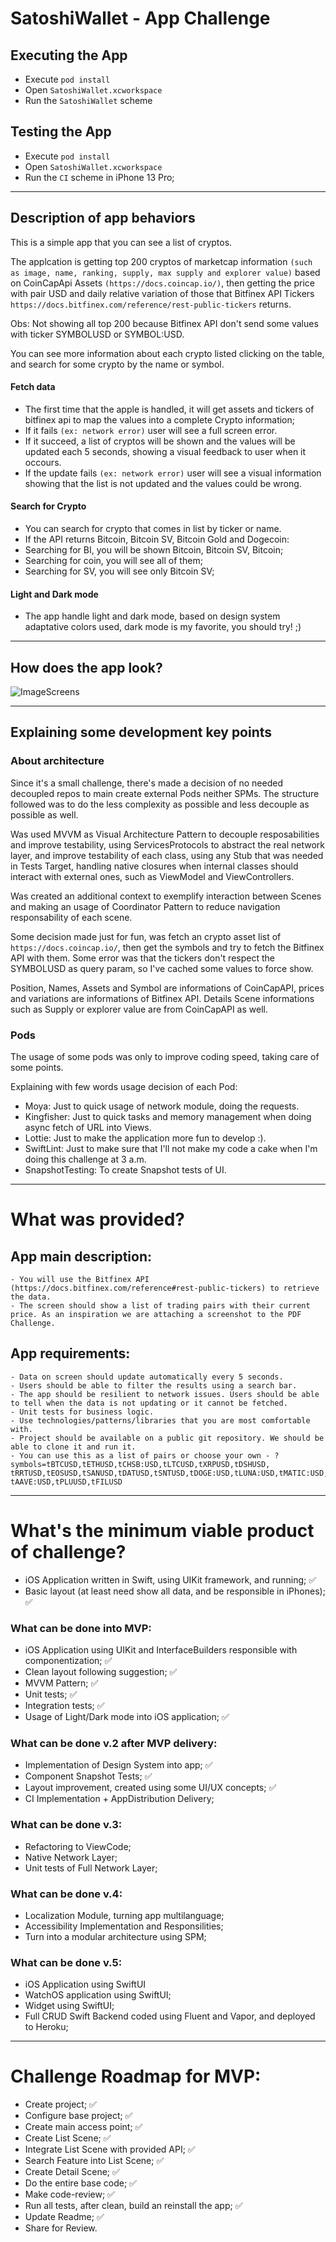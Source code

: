 # SatoshiWallet - App Challenge

## Executing the App
- Execute `pod install`
- Open `SatoshiWallet.xcworkspace` 
- Run the `SatoshiWallet` scheme 

## Testing the App
- Execute `pod install`
- Open `SatoshiWallet.xcworkspace` 
- Run the `CI` scheme in iPhone 13 Pro;

- - - 

## Description of app behaviors
This is a simple app that you can see a list of cryptos.

The applcation is getting top 200 cryptos of marketcap information `(such as image, name, ranking, supply, max supply and explorer value)` based on CoinCapApi Assets `(https://docs.coincap.io/)`, then getting the price with pair USD and daily relative variation of those that Bitfinex API Tickers `https://docs.bitfinex.com/reference/rest-public-tickers` returns.

Obs: Not showing all top 200 because Bitfinex API don't send some values with ticker SYMBOLUSD or SYMBOL:USD.

You can see more information about each crypto listed clicking on the table, and search for some crypto by the name or symbol.

#### Fetch data

- The first time that the apple is handled, it will get assets and tickers of bitfinex api to map the values into a complete Crypto information;
- If it fails `(ex: network error)` user will see a full screen error.
- If it succeed, a list of cryptos will be shown and the values will be updated each 5 seconds, showing a visual feedback to user when it occours.
- If the update fails `(ex: network error)` user will see a visual information showing that the list is not updated and the values could be wrong.

#### Search for Crypto

- You can search for crypto that comes in list by ticker or name.
- If the API returns Bitcoin, Bitcoin SV, Bitcoin Gold and Dogecoin:
- Searching for BI, you will be shown Bitcoin, Bitcoin SV, Bitcoin;
- Searching for coin, you will see all of them;
- Searching for SV, you will see only Bitcoin SV;

#### Light and Dark mode

- The app handle light and dark mode, based on design system adaptative colors used, dark mode is my favorite, you should try! ;) 

- - - 

## How does the app look?

![ImageScreens](https://user-images.githubusercontent.com/28540263/190286052-ed6e6706-4209-409a-9faa-6edce2d22bbc.png)

- - - 

## Explaining some development key points

### About architecture
Since it's a small challenge, there's made a decision of no needed decoupled repos to main create external Pods neither SPMs.
The structure followed was to do the less complexity as possible and less decouple as possible as well.

Was used MVVM as Visual Architecture Pattern to decouple resposabilities and improve testability, using ServicesProtocols to abstract the real network layer, and improve testability of each class, using any Stub that was needed in Tests Target, handling native closures when internal classes should interact with external ones, such as ViewModel and ViewControllers.

Was created an additional context to exemplify interaction between Scenes and making an usage of Coordinator Pattern to reduce navigation responsability of each scene.

Some decision made just for fun, was fetch an crypto asset list of `https://docs.coincap.io/`, then get the symbols and try to fetch the Bitfinex API with them. Some error was that the tickers don't respect the SYMBOLUSD as query param, so I've cached some values to force show.

Position, Names, Assets and Symbol are informations of CoinCapAPI, prices and variations are informations of Bitfinex API.
Details Scene informations such as Supply or explorer value are from CoinCapAPI as well.

### Pods
The usage of some pods was only to improve coding speed, taking care of some points.

Explaining with few words usage decision of each Pod:

- Moya: Just to quick usage of network module, doing the requests.
- Kingfisher: Just to quick tasks and memory management when doing async fetch of URL into Views.
- Lottie: Just to make the application more fun to develop :).
- SwiftLint: Just to make sure that I'll not make my code a cake when I'm doing this challenge at 3 a.m.
- SnapshotTesting: To create Snapshot tests of UI.

- - - 

# What was provided?
## App main description: 
    - You will use the Bitfinex API (https://docs.bitfinex.com/reference#rest-public-tickers) to retrieve the data. 
    - The screen should show a list of trading pairs with their current price. As an inspiration we are attaching a screenshot to the PDF Challenge.
   
## App requirements:
    - Data on screen should update automatically every 5 seconds.
    - Users should be able to filter the results using a search bar.
    - The app should be resilient to network issues. Users should be able to tell when the data is not updating or it cannot be fetched.
    - Unit tests for business logic.
    - Use technologies/patterns/libraries that you are most comfortable with.
    - Project should be available on a public git repository. We should be able to clone it and run it.
    - You can use this as a list of pairs or choose your own - ?symbols=tBTCUSD,tETHUSD,tCHSB:USD,tLTCUSD,tXRPUSD,tDSHUSD, tRRTUSD,tEOSUSD,tSANUSD,tDATUSD,tSNTUSD,tDOGE:USD,tLUNA:USD,tMATIC:USD,tNEXO:USD,tOCEAN:USD,tBEST:USD, tAAVE:USD,tPLUUSD,tFILUSD

- - - 

# What's the minimum viable product of challenge?
 - iOS Application written in Swift, using UIKit framework, and running; ✅
 - Basic layout (at least need show all data, and be responsible in iPhones); ✅

### What can be done into MVP:
  - iOS Application using UIKit and InterfaceBuilders responsible with componentization; ✅
  - Clean layout following suggestion; ✅
  - MVVM Pattern; ✅
  - Unit tests; ✅
  - Integration tests; ✅
  - Usage of Light/Dark mode into iOS application; ✅
  
### What can be done v.2 after MVP delivery:
  - Implementation of Design System into app; ✅
  - Component Snapshot Tests; ✅
  - Layout improvement, created using some UI/UX concepts; ✅
  - CI Implementation + AppDistribution Delivery;
  
### What can be done v.3:
  - Refactoring to ViewCode;
  - Native Network Layer;
  - Unit tests of Full Network Layer;
  
### What can be done v.4:
  - Localization Module, turning app multilanguage;
  - Accessibility Implementation and Responsilities;
  - Turn into a modular architecture using SPM;

### What can be done v.5:
  - iOS Application using SwiftUI
  - WatchOS application using SwiftUI;
  - Widget using SwiftUI;
  - Full CRUD Swift Backend coded using Fluent and Vapor, and deployed to Heroku;

- - - 

# Challenge Roadmap for MVP:
  - Create project; ✅
  - Configure base project; ✅
  - Create main access point; ✅
  - Create List Scene; ✅
  - Integrate List Scene with provided API; ✅
  - Search Feature into List Scene; ✅
  - Create Detail Scene; ✅
  - Do the entire base code; ✅
  - Make code-review; ✅
  - Run all tests, after clean, build an reinstall the app; ✅
  - Update Readme; ✅
  - Share for Review.
